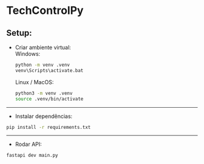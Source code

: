 # TechControlPy

## Setup:

* Criar ambiente virtual:<br> 
    Windows:
    ```sh
    python -m venv .venv
    venv\Scripts\activate.bat
    ```

    Linux / MacOS:
    ```sh
    python3 -m venv .venv
    source .venv/bin/activate
    ```

---

* Instalar dependências:
```sh
pip install -r requirements.txt
```

---

* Rodar API:
```sh
fastapi dev main.py
```